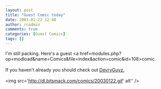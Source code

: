 ```yaml
---
layout: post
title: "Guest Comic today"
date: 2003-01-22 12:48
author: rcadmin
comments: true
categories: [Guest Comics]
tags: []
---
```

I'm still packing. Here's a guest <a href=modules.php?op=modload&name=Comics&file=index&action=comic&id=108>comic.</a>
<br />
<br />
If you haven't already you should check out <a href=http://www.devryguyz.com>DevryGuyz.</a><br /><br /><!--more--><img src='http://dl.bitsmack.com/comics/20030122.gif' alt'' />
